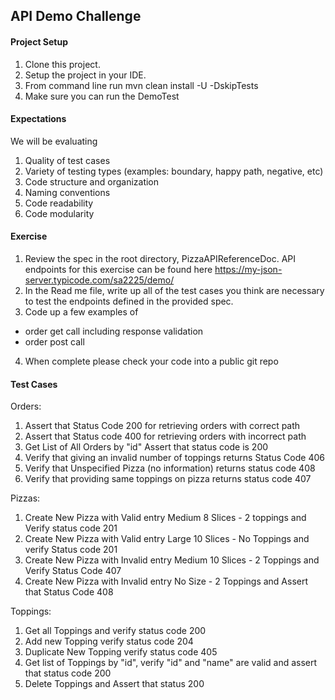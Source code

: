 ## API Demo Challenge

#### Project Setup
1. Clone this project.
2. Setup the project in your IDE.
3. From command line run mvn clean install -U -DskipTests
5. Make sure you can run the DemoTest

#### Expectations
We will be evaluating
1. Quality of test cases
2. Variety  of testing types (examples: boundary, happy path, negative, etc)
3. Code structure and organization
4. Naming conventions
5. Code readability
6. Code modularity


#### Exercise
1. Review the spec in the root directory, PizzaAPIReferenceDoc.  API endpoints for this exercise can be found here
   https://my-json-server.typicode.com/sa2225/demo/
2. In the Read me file, write up all of the test cases you think are necessary to test the endpoints defined in the provided spec.
3. Code up a few examples of 
  - order get call including response validation
  - order post call
4. When complete please check your code into a public git repo

#### Test Cases

 Orders:
 1. Assert that Status Code 200 for retrieving orders with correct path
 2. Assert that Status code 400 for retrieving orders with incorrect path
 3. Get List of All Orders by "id" Assert that status code is 200
 4. Verify that giving an invalid number of toppings returns Status Code 406 
 5. Verify that Unspecified Pizza (no information) returns status code 408
 6. Verify  that providing same toppings on pizza returns status code 407
 
 Pizzas:
 1. Create New Pizza with Valid entry Medium 8 Slices - 2 toppings and Verify status code 201
 2. Create New Pizza with Valid entry Large 10 Slices - No Toppings and verify Status code 201
 3. Create New Pizza with Invalid entry Medium 10 Slices - 2 Toppings and Verify Status Code 407
 4. Create  New Pizza with Invalid entry No Size - 2 Toppings and Assert that Status Code 408
 
 Toppings:
 1. Get all Toppings and verify status code 200
 2. Add new Topping verify status code 204
 3. Duplicate New Topping verify status code 405
 4. Get list of Toppings by "id", verify "id" and "name" are valid and assert that status code 200
 5. Delete Toppings and Assert that status 200
 
 
 
 
 

